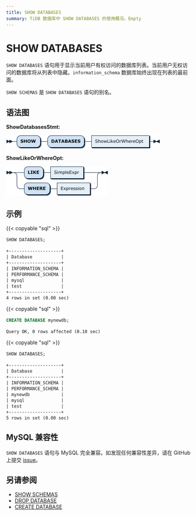 ```yaml
---
title: SHOW DATABASES
summary: TiDB 数据库中 SHOW DATABASES 的使用概况。Empty
---
```


# SHOW DATABASES

`SHOW DATABASES` 语句用于显示当前用户有权访问的数据库列表。当前用户无权访问的数据库将从列表中隐藏。`information_schema` 数据库始终出现在列表的最前面。

`SHOW SCHEMAS` 是 `SHOW DATABASES` 语句的别名。

## 语法图

**ShowDatabasesStmt:**

![ShowDatabasesStmt](/media/sqlgram/ShowDatabasesStmt.png)

**ShowLikeOrWhereOpt:**

![ShowLikeOrWhereOpt](/media/sqlgram/ShowLikeOrWhereOpt.png)

## 示例

{{< copyable "sql" >}}

```sql
SHOW DATABASES;
```

```
+--------------------+
| Database           |
+--------------------+
| INFORMATION_SCHEMA |
| PERFORMANCE_SCHEMA |
| mysql              |
| test               |
+--------------------+
4 rows in set (0.00 sec)
```

{{< copyable "sql" >}}

```sql
CREATE DATABASE mynewdb;
```

```
Query OK, 0 rows affected (0.10 sec)
```

{{< copyable "sql" >}}

```sql
SHOW DATABASES;
```

```
+--------------------+
| Database           |
+--------------------+
| INFORMATION_SCHEMA |
| PERFORMANCE_SCHEMA |
| mynewdb            |
| mysql              |
| test               |
+--------------------+
5 rows in set (0.00 sec)
```

## MySQL 兼容性

`SHOW DATABASES` 语句与 MySQL 完全兼容。如发现任何兼容性差异，请在 GitHub 上提交 [issue](https://github.com/pingcap/tidb/issues/new/choose)。

## 另请参阅

* [SHOW SCHEMAS](/sql-statements/sql-statement-show-schemas.md)
* [DROP DATABASE](/sql-statements/sql-statement-drop-database.md)
* [CREATE DATABASE](/sql-statements/sql-statement-create-database.md)
